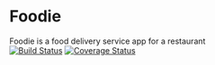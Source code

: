 # Foodie
Foodie is a food delivery service app for a restaurant  
[![Build Status](https://travis-ci.org/mimipeshy/Foodie.svg?branch=master)](https://travis-ci.org/mimipeshy/Foodie)
[![Coverage Status](https://coveralls.io/repos/github/mimipeshy/Foodie/badge.svg?branch=master)](https://coveralls.io/github/mimipeshy/Foodie?branch=master)


   

